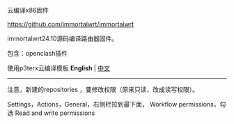 云编译x86固件

https://github.com/immortalwrt/immortalwrt

immortalwrt24.10源码编译路由器固件。

包含：openclash插件

使用p3terx云编译模板
**English** | [中文](https://p3terx.com/archives/build-openwrt-with-github-actions.html)

----------------------------------------------------------------
注意，新建的repositories ，要修改权限（原来只读，改成读写权限）。

Settings，Actions，General，右侧栏拉到最下面，	Workflow permissions，勾选 Read and write permissions
